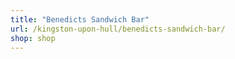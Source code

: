 ```yaml
---
title: "Benedicts Sandwich Bar"
url: /kingston-upon-hull/benedicts-sandwich-bar/
shop: shop
---
```


